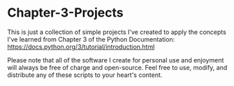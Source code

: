 # Chapter-3-Projects

This is just a collection of simple projects I've created to apply the concepts I've learned from Chapter 3 of the Python Documentation: https://docs.python.org/3/tutorial/introduction.html

Please note that all of the software I create for personal use and enjoyment will always be free of charge and open-source. Feel free to use, modify, and distribute any of these scripts to your heart's content.
